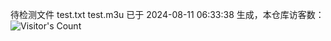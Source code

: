 待检测文件 test.txt test.m3u 已于 2024-08-11 06:33:38 生成，本仓库访客数：![Visitor's Count](https://profile-counter.glitch.me/pxiptv_TV/count.svg)
